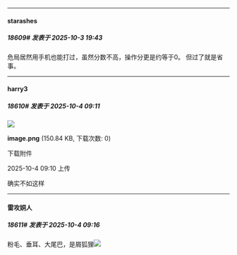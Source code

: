 ﻿
*****

####  starashes  
##### 18609#       发表于 2025-10-3 19:43

危局居然用手机也能打过，虽然分数不高，操作分更是约等于0。
但过了就是省事。


*****

####  harry3  
##### 18610#       发表于 2025-10-4 09:11

<img src="https://img.stage1st.com/forum/202510/04/091050pefl9e25om5sumi9.png" referrerpolicy="no-referrer">

<strong>image.png</strong> (150.84 KB, 下载次数: 0)

下载附件

2025-10-4 09:10 上传

确实不如这样


*****

####  雷攻姛人  
##### 18611#       发表于 2025-10-4 09:16

粉毛、垂耳、大尾巴，是屑狐狸<img src="https://static.stage1st.com/image/smiley/face2017/076.png" referrerpolicy="no-referrer">

